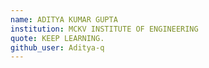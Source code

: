 ```yaml
---
name: ADITYA KUMAR GUPTA
institution: MCKV INSTITUTE OF ENGINEERING
quote: KEEP LEARNING.
github_user: Aditya-q
---
```

